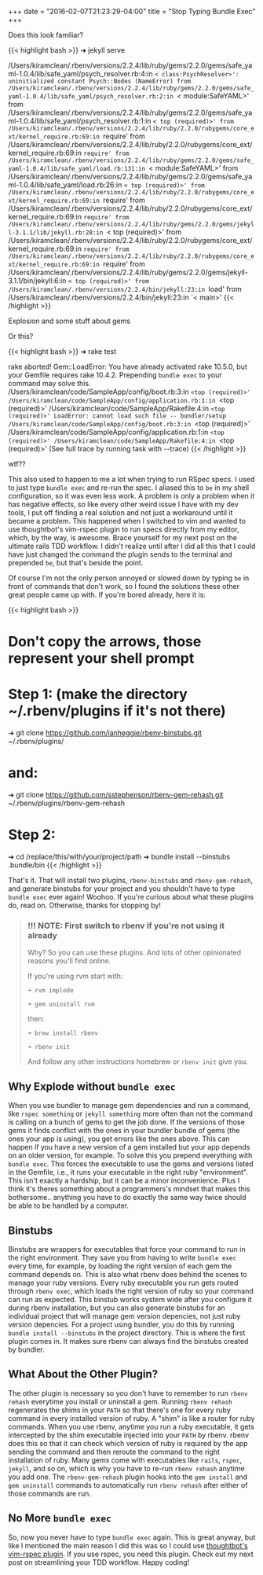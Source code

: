 +++
date = "2016-02-07T21:23:29-04:00"
title = "Stop Typing Bundle Exec"
+++

Does this look familiar?
<!--more-->
{{< highlight bash >}}
➜ jekyll serve

/Users/kiramclean/.rbenv/versions/2.2.4/lib/ruby/gems/2.2.0/gems/safe_yaml-1.0.4/lib/safe_yaml/psych_resolver.rb:4:in `< class:PsychResolver>': uninitialized constant Psych::Nodes (NameError)
    from /Users/kiramclean/.rbenv/versions/2.2.4/lib/ruby/gems/2.2.0/gems/safe_yaml-1.0.4/lib/safe_yaml/psych_resolver.rb:2:in `< module:SafeYAML>'
    from /Users/kiramclean/.rbenv/versions/2.2.4/lib/ruby/gems/2.2.0/gems/safe_yaml-1.0.4/lib/safe_yaml/psych_resolver.rb:1:in `< top (required)>'
    from /Users/kiramclean/.rbenv/versions/2.2.4/lib/ruby/2.2.0/rubygems/core_ext/kernel_require.rb:69:in `require'
    from /Users/kiramclean/.rbenv/versions/2.2.4/lib/ruby/2.2.0/rubygems/core_ext/kernel_require.rb:69:in `require'
    from /Users/kiramclean/.rbenv/versions/2.2.4/lib/ruby/gems/2.2.0/gems/safe_yaml-1.0.4/lib/safe_yaml/load.rb:131:in `< module:SafeYAML>'
    from /Users/kiramclean/.rbenv/versions/2.2.4/lib/ruby/gems/2.2.0/gems/safe_yaml-1.0.4/lib/safe_yaml/load.rb:26:in `< top (required)>'
    from /Users/kiramclean/.rbenv/versions/2.2.4/lib/ruby/2.2.0/rubygems/core_ext/kernel_require.rb:69:in `require'
    from /Users/kiramclean/.rbenv/versions/2.2.4/lib/ruby/2.2.0/rubygems/core_ext/kernel_require.rb:69:in `require'
    from /Users/kiramclean/.rbenv/versions/2.2.4/lib/ruby/gems/2.2.0/gems/jekyll-3.1.1/lib/jekyll.rb:28:in `< top (required)>'
    from /Users/kiramclean/.rbenv/versions/2.2.4/lib/ruby/2.2.0/rubygems/core_ext/kernel_require.rb:69:in `require'
    from /Users/kiramclean/.rbenv/versions/2.2.4/lib/ruby/2.2.0/rubygems/core_ext/kernel_require.rb:69:in `require'
    from /Users/kiramclean/.rbenv/versions/2.2.4/lib/ruby/gems/2.2.0/gems/jekyll-3.1.1/bin/jekyll:6:in `< top (required)>'
    from /Users/kiramclean/.rbenv/versions/2.2.4/bin/jekyll:23:in `load'
    from /Users/kiramclean/.rbenv/versions/2.2.4/bin/jekyll:23:in `< main>'
{{< /highlight >}}
<p class='caption'>Explosion and some stuff about gems</p>

Or this?

{{< highlight bash >}}
➜ rake test

rake aborted!
Gem::LoadError: You have already activated rake 10.5.0, but your Gemfile requires rake 10.4.2. Prepending `bundle exec` to your command may solve this.
/Users/kiramclean/code/SampleApp/config/boot.rb:3:in `<top (required)>'
/Users/kiramclean/code/SampleApp/config/application.rb:1:in `<top (required)>'
/Users/kiramclean/code/SampleApp/Rakefile:4:in `<top (required)>'
LoadError: cannot load such file -- bundler/setup
/Users/kiramclean/code/SampleApp/config/boot.rb:3:in `<top (required)>'
/Users/kiramclean/code/SampleApp/config/application.rb:1:in `<top (required)>'
/Users/kiramclean/code/SampleApp/Rakefile:4:in `<top (required)>'
(See full trace by running task with --trace)
{{< /highlight >}}
<p class='caption'>wtf??</p>

This also used to happen to me a lot when trying to run RSpec specs. I used to just type `bundle exec` and re-run the spec. I aliased this to `be` in my shell configuration, so it was even less work. A problem is only a problem when it has negative effects, so like every other weird issue I have with my dev tools, I put off finding a real solution and not just a workaround until it became a problem. This happened when I switched to vim and wanted to use thoughtbot's vim-rspec plugin to run specs directly from my editor, which, by the way, is awesome. Brace yourself for my next post on the ultimate rails TDD workflow. I didn't realize until after I did all this that I could have just changed the command the plugin sends to the terminal and prepended `be`, but that's beside the point.

Of course I'm not the only person annoyed or slowed down by typing `be` in front of commands that don't work, so I found the solutions these other great people came up with. If you're bored already, here it is:

{{< highlight bash >}}
# Don't copy the arrows, those represent your shell prompt
# Step 1: (make the directory ~/.rbenv/plugins if it's not there)
➜ git clone https://github.com/ianheggie/rbenv-binstubs.git ~/.rbenv/plugins/
# and:
➜ git clone https://github.com/sstephenson/rbenv-gem-rehash.git ~/.rbenv/plugins/rbenv-gem-rehash

# Step 2:
➜ cd /replace/this/with/your/project/path
➜ bundle install --binstubs .bundle/bin
{{< /highlight >}}

That's it. That will install two plugins, `rbenv-binstubs` and `rbenv-gem-rehash`, and generate binstubs for your project and you shouldn't have to type `bundle exec` ever again! Woohoo. If you're curious about what these plugins do, read on. Otherwise, thanks for stopping by!

>### !!! NOTE: First switch to rbenv if you're not using it already
>Why? So you can use these plugins. And lots of other opinionated reasons you'll find online.
>
>If you're using rvm start with:
>
>`➜ rvm implode`
>
>`➜ gem uninstall rvm`
>
>then:
>
>`➜ brew install rbenv`
>
>`➜ rbenv init`
>
>And follow any other instructions homebrew or `rbenv init` give you.

## Why Explode without `bundle exec`

When you use bundler to manage gem dependencies and run a command, like `rspec something` or `jekyll something` more often than not the command is calling on a bunch of gems to get the job done. If the versions of those gems it finds conflict with the ones in your bundler bundle of gems (the ones your app is using), you get errors like the ones above. This can happen if you have a new version of a gem installed but your app depends on an older version, for example. To solve this you prepend everything with `bundle exec`. This forces the executable to use the gems and versions listed in the Gemfile, i.e., it runs your executable in the right ruby "environment". This isn't exactly a hardship, but it can be a minor inconvenience. Plus I think it's theres something about a programmers's mindset that makes this bothersome.. anything you have to do exactly the same way twice should be able to be handled by a computer.

## Binstubs

Binstubs are wrappers for executables that force your command to run in the right environment. They save you from having to write `bundle exec` every time, for example, by loading the right version of each gem the command depends on. This is also what rbenv does behind the scenes to manage your ruby versions. Every ruby executable you run gets routed through `rbenv exec`, which loads the right version of ruby so your command can run as expected. This binstub works system wide after you configure it during rbenv installation, but you can also generate binstubs for an individual project that will manage gem version depencies, not just ruby version depencies. For a project using bundler, you do this by running `bundle install --binstubs` in the project directory. This is where the first plugin comes in. It makes sure rbenv can always find the binstubs created by bundler.

## What About the Other Plugin?

The other plugin is necessary so you don't have to remember to run `rbenv rehash` everytime you install or uninstall a gem. Running `rbenv rehash` regenerates the shims in your `PATH` so that there's one for every ruby command in every installed version of ruby. A "shim" is like a router for ruby commands. When you use rbenv, anytime you run a ruby executable, it gets intercepted by the shim executable injected into your `PATH` by rbenv. rbenv does this so that it can check which version of ruby is required by the app sending the command and then reroute the command to the right installation of ruby. Many gems come with executables like `rails`, `rspec`, `jekyll`, and so on, which is why you have to re-run `rbenv rehash` anytime you add one. The `rbenv-gem-rehash` plugin hooks into the `gem install` and `gem uninstall` commands to automatically run `rbenv rehash` after either of those commands are run.

## No More `bundle exec`

So, now you never have to type `bundle exec` again. This is great anyway, but like I mentioned the main reason I did this was so I could use [thoughtbot's vim-rspec plugin](https://github.com/thoughtbot/vim-rspec). If you use rspec, you need this plugin. Check out my next post on streamlining your TDD workflow. Happy coding!
